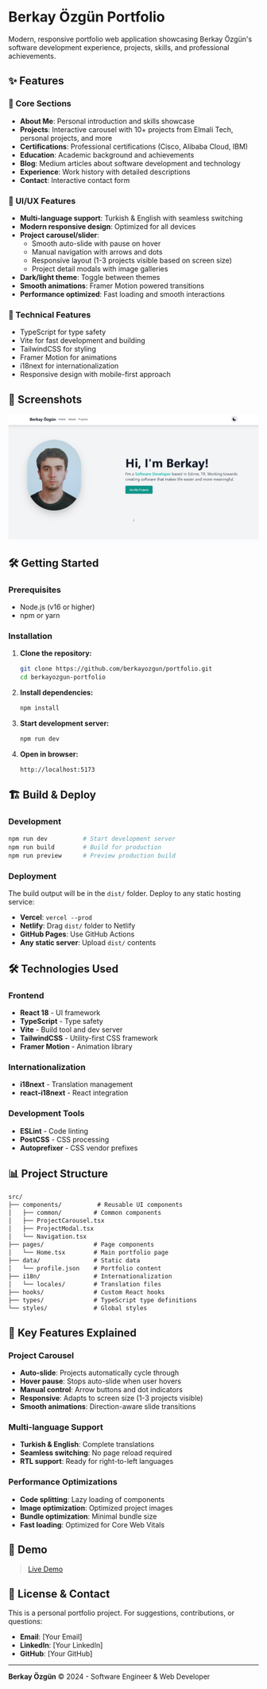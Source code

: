 # Berkay Özgün Portfolio

Modern, responsive portfolio web application showcasing Berkay Özgün's software development experience, projects, skills, and professional achievements.

## ✨ Features

### 🎯 Core Sections
- **About Me**: Personal introduction and skills showcase
- **Projects**: Interactive carousel with 10+ projects from Elmali Tech, personal projects, and more
- **Certifications**: Professional certifications (Cisco, Alibaba Cloud, IBM)
- **Education**: Academic background and achievements
- **Blog**: Medium articles about software development and technology
- **Experience**: Work history with detailed descriptions
- **Contact**: Interactive contact form

### 🎨 UI/UX Features
- **Multi-language support**: Turkish & English with seamless switching
- **Modern responsive design**: Optimized for all devices
- **Project carousel/slider**: 
  - Smooth auto-slide with pause on hover
  - Manual navigation with arrows and dots
  - Responsive layout (1-3 projects visible based on screen size)
  - Project detail modals with image galleries
- **Dark/light theme**: Toggle between themes
- **Smooth animations**: Framer Motion powered transitions
- **Performance optimized**: Fast loading and smooth interactions

### 🚀 Technical Features
- TypeScript for type safety
- Vite for fast development and building
- TailwindCSS for styling
- Framer Motion for animations
- i18next for internationalization
- Responsive design with mobile-first approach

## 📸 Screenshots

![Portfolio Homepage](public/portfolio-website.png)

## 🛠️ Getting Started

### Prerequisites
- Node.js (v16 or higher)
- npm or yarn

### Installation

1. **Clone the repository:**
   ```bash
   git clone https://github.com/berkayozgun/portfolio.git
   cd berkayozgun-portfolio
   ```

2. **Install dependencies:**
   ```bash
   npm install
   ```

3. **Start development server:**
   ```bash
   npm run dev
   ```

4. **Open in browser:**
   ```
   http://localhost:5173
   ```

## 🏗️ Build & Deploy

### Development
```bash
npm run dev          # Start development server
npm run build        # Build for production
npm run preview      # Preview production build
```

### Deployment
The build output will be in the `dist/` folder. Deploy to any static hosting service:

- **Vercel**: `vercel --prod`
- **Netlify**: Drag `dist/` folder to Netlify
- **GitHub Pages**: Use GitHub Actions
- **Any static server**: Upload `dist/` contents

## 🛠️ Technologies Used

### Frontend
- **React 18** - UI framework
- **TypeScript** - Type safety
- **Vite** - Build tool and dev server
- **TailwindCSS** - Utility-first CSS framework
- **Framer Motion** - Animation library

### Internationalization
- **i18next** - Translation management
- **react-i18next** - React integration

### Development Tools
- **ESLint** - Code linting
- **PostCSS** - CSS processing
- **Autoprefixer** - CSS vendor prefixes

## 📊 Project Structure

```
src/
├── components/          # Reusable UI components
│   ├── common/         # Common components
│   ├── ProjectCarousel.tsx
│   ├── ProjectModal.tsx
│   └── Navigation.tsx
├── pages/              # Page components
│   └── Home.tsx        # Main portfolio page
├── data/               # Static data
│   └── profile.json    # Portfolio content
├── i18n/               # Internationalization
│   └── locales/        # Translation files
├── hooks/              # Custom React hooks
├── types/              # TypeScript type definitions
└── styles/             # Global styles
```

## 🎯 Key Features Explained

### Project Carousel
- **Auto-slide**: Projects automatically cycle through
- **Hover pause**: Stops auto-slide when user hovers
- **Manual control**: Arrow buttons and dot indicators
- **Responsive**: Adapts to screen size (1-3 projects visible)
- **Smooth animations**: Direction-aware slide transitions

### Multi-language Support
- **Turkish & English**: Complete translations
- **Seamless switching**: No page reload required
- **RTL support**: Ready for right-to-left languages

### Performance Optimizations
- **Code splitting**: Lazy loading of components
- **Image optimization**: Optimized project images
- **Bundle optimization**: Minimal bundle size
- **Fast loading**: Optimized for Core Web Vitals

## 🚀 Demo

> [Live Demo](https://berkayozgun.vercel.app) <!-- Update with your actual deployed link -->

## 📝 License & Contact

This is a personal portfolio project. For suggestions, contributions, or questions:

- **Email**: [Your Email]
- **LinkedIn**: [Your LinkedIn]
- **GitHub**: [Your GitHub]

---

**Berkay Özgün** © 2024 - Software Engineer & Web Developer
